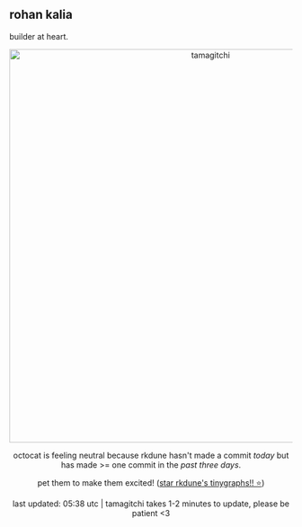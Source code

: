 <h2> rohan kalia </h2>
<p> builder at heart. </p>
<div align="center">
<img style="width: 50em;" src="https://hc-cdn.hel1.your-objectstorage.com/s/v3/84c5779df6447a2f74ba16641f7bffe63616ef6d_neutral.gif" alt="tamagitchi" /><br>

<p>octocat is feeling neutral because rkdune hasn't made a commit <i>today</i> but has made >= one commit in the <i>past three days</i>.</p>
<p>pet them to make them excited! (<a href="https://github.com/rkdune/tinygraphs">star rkdune's tinygraphs!! ⭐</a>)</p>

<p>last updated: 05:38 utc | tamagitchi takes 1-2 minutes to update, please be patient <3 </p>
</div>